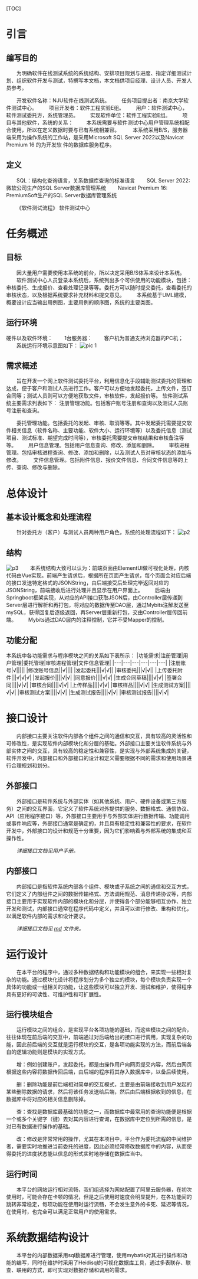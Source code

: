 [TOC]

#  引言

## 编写目的
&emsp;&emsp;为明确软件在线测试系统的系统结构、安排项目规划与进度、指定详细测试计划、组织软件开发与测试，特撰写本文档，本文档供项目经理、设计人员、开发人员参考。

&emsp;&emsp;开发软件名称：NJU软件在线测试系统。
&emsp;&emsp;任务项目提出者：南京大学软件测试中心。
&emsp;&emsp;项目开发者：软件工程实验E组。
&emsp;&emsp;用户：软件测试中心，软件测试委托方，系统管理员。
&emsp;&emsp;实现软件单位：软件工程实验E组。
&emsp;&emsp;项目与其他软件，系统的关系：
&emsp;&emsp;		本系统需要与软件测试中心用户管理系统相配合使用，所以在定义数据时要与已有系统相兼容。
&emsp;&emsp;		本系统采用B/S，服务器端采用为操作系统的工作站，是采用Microsoft SQL Server 2022以及Navicat Premium 16 的为开发软		件的数据库服务程序。

## 定义

&emsp;&emsp;SQL：结构化查询语言，关系数据库查询的标准语言
&emsp;&emsp;SQL Server 2022: 微软公司生产的SQL Server数据库管理系统
&emsp;&emsp;Navicat Premium 16: PremiumSoft生产的SQL Server数据库管理系统

&emsp;&emsp;《软件测试流程》 软件测试中心

# 任务概述

## 目标
&emsp;&emsp;因大量用户需要使用本系统的前台，所以决定采用B/S体系来设计本系统。
&emsp;&emsp;软件测试中心人员登录本系统后，系统列出多个可供使用的功能模块，包括：审核委托、生成报价、查看处理记录等等。委托方可以随时提交委托，查看委托的审核状态，以及根据系统要求补充材料和提交意见。
&emsp;&emsp;本系统基于UML建模，概要设计应当输出用例图，主要用例的顺序图，系统的主要类图。

## 运行环境
硬件以及软件环境：
&emsp;&emsp;1台服务器：
&emsp;&emsp;客户机为普通支持浏览器的PC机；
&emsp;&emsp;系统运行环境示意图如下：
![pic 1](pic/p1.png "图1：系统运行环境")


## 需求概述
&emsp;&emsp;旨在开发一个网上软件测试委托平台，利用信息化手段辅助测试委托的管理和达成，便于客户和测试人员进行工作。客户可以方便地发起委托，上传文件，签订合同等；测试人员则可以方便地获取文件，审核软件，发起报价等。
软件测试系统主要需求列表如下：
注册管理功能。包括客户账号注册和查询以及测试人员账号注册和查询。

&emsp;&emsp;委托管理功能。包括委托的发起、审核、取消等等。其中发起委托需要提交软件相关信息（软件名称、主要功能、软件大小、运行环境等）以及委托信息（测试项目、测试标准、期望完成时间等），审核委托需要提交审核结果和审核备注等等。
&emsp;&emsp;用户信息管理。包括用户信息查询、修改、添加和删除。
&emsp;&emsp;审核进程管理。包括审核进程查询、修改、添加和删除，以及测试人员对审核状态的添加与修改。
&emsp;&emsp;文件信息管理。包括附件信息、报价文件信息、合同文件信息等的上传、查询、修改与删除。

# 总体设计

## 基本设计概念和处理流程
&emsp;&emsp;针对委托方（客户）与测试人员两种用户角色，系统的处理流程如下：
![p2](pic/p2.png "图2：系统处理流程")

## 结构
![p3](pic/p3.png "图3：系统结构")
&emsp;&emsp;本系统结构大致可以认为：前端页面由ElementUI做可视化处理，内核代码由Vue实现。前端产生请求后，根据所在页面产生请求，每个页面会对应后端的接口发送特定格式的JSONString，由后端接受后处理完毕返回对应的JSONString，前端接收后进行处理并且显示在用户界面上。
&emsp;&emsp;后端由Springboot框架实现，从对应的API接口获取JSON后，由Controller层传递到Server层进行解析和再打包，将对应的数据传至DAO层，通过Mybits注解发送至mySQL，获得回复后逐级返回，再Server层重新打包，交由Controller层传回前端。
&emsp;&emsp;Mybits通过DAO层内的注释控制，它并不受Mapper的控制。

## 功能分配
本系统中各功能需求与程序模块之间的关系如下表所示：
|功能需求|注册管理|用户管理|委托管理|审核进程管理|文件信息管理|
|---|---|---|---|---|---|
|注册账号|√|||||
|修改账号信息||√||||
|发起委托|||√|√||
|审核委托|||√|√||
|上传委托附件|||√|√|√|
|发起报价||||√|√|
|同意报价||||√|√|
|生成合同草稿||||√|√|
|签署合同||||√|√|
|审核合同||||√|√|
|上传样品||||√|√|
|审核样品||||√|√|
|生成测试方案||||√|√|
|审核测试方案||||√|√|
|生成测试报告||||√|√|
|审核测试报告||||√|√|

# 接口设计

&emsp;&emsp;内部接口主要关注软件内部各个组件之间的通信和交互，具有较高的灵活性和可修改性，是实现软件内部模块化和分层的基础。外部接口主要关注软件系统与外部实体之间的交互，具有较高的稳定性和兼容性，是实现与外部系统集成的关键，软件开发中，内部接口和外部接口的设计和定义需要根据不同的需求和使用场景进行合理规划和划分。

## 外部接口

&emsp;&emsp;外部接口是软件系统与外部实体（如其他系统、用户、硬件设备或第三方服务）之间的交互界面，它定义了软件系统对外提供的服务、数据格式、通信协议、API（应用程序接口）等，外部接口主要用于与外部实体进行数据传输、功能调用或事件响应等，外部接口通常是确定的，并且具有稳定性和兼容性的要求，在软件开发中，外部接口的设计和规范十分重要，因为它们影响着与外部系统的集成和互操作性。

&emsp;&emsp;*详细接口文档见用户手册。*

## 内部接口

&emsp;&emsp;内部接口是指软件系统内部各个组件、模块或子系统之间的通信和交互方式，它们定义了内部组件之间的数据传输格式、方法调用规范、消息传递协议等，内部接口主要用于实现软件内部的模块化和分层，并使得各个部分能够相互协作、独立开发和测试，内部接口通常在程序代码中定义，并且可以进行修改、重构和优化，以满足软件内部的需求和设计要求。

&emsp;&emsp;*详细接口文档见 [md](md) 文件夹。*

# 运行设计

&emsp;&emsp;在本平台的程序中，通过多种数据结构和功能模块的组合，来实现一些相对复杂的功能。通过模块化设计将程序划分为多个独立的模块，每个模块负责实现一个具体的功能或一组相关的功能，让这些模块可以独立开发、测试和维护，使得程序具有更好的可读性、可维护性和可扩展性。

## 运行模块组合
&emsp;&emsp;运行模块之间的组合，是实现平台各项功能的基础，而这些模块之间的配合，往往体现在前后端的交互中，前端通过对后端给出的接口进行调用，实现复杂的功能，因此前后端的交互就是运行模块的交互，是各项功能实现的方法，而前后端各自的逻辑功能则是模块的实现方式。

&emsp;&emsp;增：例如创建账户，发起委托，都是由操作用户向网页提交内容，然后由网页根据这些内容将数据传回后端，由后端的程序将其存入数据库中，以备后续使用。

&emsp;&emsp;删：删除功能是前后端相对简单的交互模式，主要是由前端接收到用户发起的某些删除数据的请求，然后将该任务发送给后端，然后由后端根据收到的信息，在数据库中将对应的相关信息删除掉。

&emsp;&emsp;查：查找是数据库最基础的功能之一，而数据库中最常用的查询功能便是根据一个或多个关键字（键）去对其内容进行查询，在数据库中定位到所需的信息，是对已有数据进行操作的基础。

&emsp;&emsp;改：修改是非常常用的操作，尤其在本项目中，平台作为委托流程的中间维护者，需要实时地推进当前委托的进度，因此必须经常修改数据库中的内容，从而使得委托的进度状态能以信息的形式实时地存储在数据库当中。

## 运行时间
&emsp;&emsp;本平台的网站运行相对流畅，我们组选择为网站配置了阿里云服务器，在初次使用时，可能会存在卡顿的情况，但是之后使用时速度会明显提升，在各功能间的跳转非常稳定，每项功能在使用时运行流畅，不会发生意外的卡死、延迟等情况，在使用时，也完全可以满足正常用户的使用需求。

# 系统数据结构设计
&emsp;&emsp;本平台的内部数据采用sql数据库进行管理，使用mybatis对其进行操作和功能的编写，同时在维护时采用了Heidisql的可视化数据库工具，通过多表联存、联查、联用的方式，即可实现对数据存储和调用的需求。
